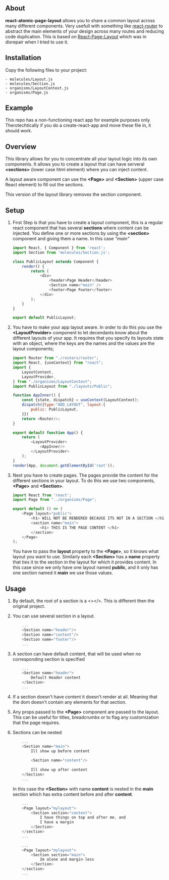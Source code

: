 ## About

**react-atomic-page-layout** allows you to share a common layout across many different components. Very usefull with something like [react-router](https://github.com/ReactTraining/react-router) to abstract the main elements of your design across many routes and reducing code duplication. This is based on [React-Page-Layout](https://github.com/monvillalon/react-page-layout) which was in disrepair when I tried to use it.

## Installation

Copy the following files to your project:
```
- molecules/Layout.js
- molecules/Section.js
- organisms/LayoutContext.js
- organisms/Page.js
```
## Example

This repo has a non-functioning react app for example purposes only. Therotechtically if you do a create-react-app and move these file in, it should work.

## Overview

This library allows for you to concentrate all your layout logic into its own components. It allows you to create a layout that can have serveral **&lt;sections&gt;** (lower case html element) where you can inject content.

A layout aware component can use the **&lt;Page&gt;** 
and **&lt;Section&gt;** (upper case React element) to fill out the sections.

This version of the layout library removes the section component.

## Setup

1. First Step is that you have to create a layout component, this is a regular react component that has several **sections**   where content can be injected. You define one or more sections by using the **&lt;section&gt;** component and giving them a name. In this case *"main"*

	```js
	import React, { Component } from 'react';
	import Section from 'molecules/Section.js';
	
	class PublicLayout extends Component {
		render() {
			return (
				<div>
					<header>Page Header</header>
					<Section name="main" />
					<footer>Page Footer</footer>
				</div>
			);
		}
	}
	
	export default PublicLayout;
	
	```
	
2. You have to make your app layout aware. In order to do this you use the **&lt;LayoutProvider&gt;** component to let decendants know about the different layouts of your app. It requires that you specify its layouts state with an object, where the keys are the names and the values are the layout components;

	```js
    import Router from "./routers/router";
    import React, {useContext} from "react";
    import {
        LayoutContext,
        LayoutProvider,
    } from "./organisms/LayoutContext";
    import PublicLayout from "./layouts/Public";

    function AppInner() {
        const {state, dispatch} = useContext(LayoutContext);
        dispatch({type:"ADD_LAYOUT", layout:{
            public: PublicLayout,
        }})
        return <Router/>;
    }
    
    export default function App() {
        return (
            <LayoutProvider>
                <AppInner/>
            </LayoutProvider>
        );
    }
	render(App, document.getElementById('root'));

	```
 
3. Next you have to create pages. The pages provide the content for the different sections in your layout. To do this we use two components, **&lt;Page&gt;** and **&lt;Section&gt;**.

	```js
    import React from 'react';
    import Page from "../organisms/Page";
    
    export default () => (
        <Page layout="public">
            <h1> WILL NOT BE RENDERED BECAUSE ITS NOT IN A SECTION </h1>
            <section name="main">
                <h1> THIS IS THE PAGE CONTENT </h1>
            </section>
        </Page>
    );
	```
	
	You have to pass the **layout** property to the **&lt;Page&gt;**, so it knows what layout you want to use.
	Similarly each **&lt;Section&gt;** has a **name** property
	that ties it to the section in the layout for which it provides content. In this case
	since we only have one layout named **public**, and it only has one
	section named it **main** we use those values.
	

## Usage

1. By default, the root of a section is a <></>. This is different then the original project.

2. You can use several section in a layout.

	```js
		...
		<Section name="header"/>
		<Section name="content"/>
		<Section name="footer"/>
		...
	```

3. A section can have default content, that will be used when no corresponding section is specified

	```js
		...
		<Section name="header">
			Default Header content
		</Section>
		...
	```

4. If a section doesn't have content it doesn't render at all. Meaning that the dom doesn't contain any elements for that section.

5. Any props passed to the **&lt;Page&gt;**  component are passed to the layout. This can be useful for titles, breadcrumbs or to flag any customization that the page requires.

6. Sections can be nested

	```js
		...
		<Section name="main">
			Ill show up before content
			
			<Section name="content"/>
			
			Ill show up after content
		</Section>
		...
	```
	
	In this case the  **&lt;Section&gt;** with name **content** is nested in the **main** section which has extra content before and after **content**.
	
	```js
		...
		<Page layout="mylayout">
			<Section section="content"> 
				I have things on top and after me, and
				I have a margin
			</Section>
		</section>
		...
	```
	
	```js
		...
		<Page layout="mylayout">
			<Section section="main"> 
				Im alone and margin-less
			</Section>
		</section>
		...
	```

	
	






